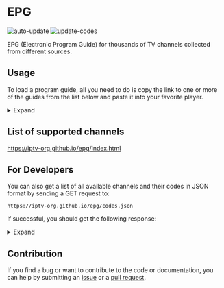 # EPG

![auto-update](https://github.com/iptv-org/epg/actions/workflows/auto-update.yml/badge.svg)
![update-codes](https://github.com/iptv-org/epg/actions/workflows/update-codes.yml/badge.svg)

EPG (Electronic Program Guide) for thousands of TV channels collected from different sources.

## Usage

To load a program guide, all you need to do is copy the link to one or more of the guides from the list below and paste it into your favorite player.

<details>
<summary>Expand</summary>
<br>

<table>
  <thead>
    <tr><th align="left">Country</th><th align="left">EPG</th></tr>
  </thead>
  <tbody>
    <tr><td align="left" rowspan="2" valign="top" nowrap>🇦🇫 Afghanistan</td><td align="left" nowrap><code>https://iptv-org.github.io/epg/guides/arianaafgtv.com.guide.xml</code></td></tr>
    <tr><td align="left" nowrap><code>https://iptv-org.github.io/epg/guides/arianatelevision.com.guide.xml</code></td></tr>
    <tr><td align="left" nowrap>🇩🇿 Algeria</td><td align="left" nowrap><code>https://iptv-org.github.io/epg/guides/elcinema.com.guide.xml</code></td></tr>
    <tr><td align="left" nowrap>🇦🇱 Albania</td><td align="left" nowrap><code>https://iptv-org.github.io/epg/guides/tvprofil.com.guide.xml</code></td></tr>
    <tr><td align="left" nowrap>🇦🇩 Andorra</td><td align="left" nowrap><code>https://iptv-org.github.io/epg/guides/andorradifusio.ad.guide.xml</code></td></tr>
    <tr><td align="left" nowrap>🇦🇷 Argentina</td><td align="left" nowrap><code>https://iptv-org.github.io/epg/guides/mi.tv.guide.xml</code></td></tr>
    <tr><td align="left" nowrap>🇦🇲 Armenia</td><td align="left" nowrap><code>https://iptv-org.github.io/epg/guides/tv.mail.ru.guide.xml</code></td></tr>
    <tr><td align="left" rowspan="2" valign="top" nowrap>🇦🇴 Angola</td><td align="left" nowrap><code>https://iptv-org.github.io/epg/guides/dstv.com.guide.xml</code></td></tr>
    <tr><td align="left" nowrap><code>https://iptv-org.github.io/epg/guides/zap.co.ao.guide.xml</code></td></tr>
    <tr><td align="left" nowrap>🇦🇺 Australia</td><td align="left" nowrap><code>https://iptv-org.github.io/epg/guides/ontvtonight.com.guide.xml</code></td></tr>
    <tr><td align="left" nowrap>🇧🇾 Belarus</td><td align="left" nowrap><code>https://iptv-org.github.io/epg/guides/tv.yandex.ru.guide.xml</code></td></tr>
    <tr><td align="left" nowrap>🇧🇯 Benin</td><td align="left" nowrap><code>https://iptv-org.github.io/epg/guides/dstv.com.guide.xml</code></td></tr>
    <tr><td align="left" nowrap>🇧🇴 Bolivia</td><td align="left" nowrap><code>https://iptv-org.github.io/epg/guides/comteco.com.bo.guide.xml</code></td></tr>
    <tr><td align="left" nowrap>🇧🇦 Bosnia</td><td align="left" nowrap><code>https://iptv-org.github.io/epg/guides/tvprofil.com.guide.xml</code></td></tr>
    <tr><td align="left" nowrap>🇧🇼 Botswana</td><td align="left" nowrap><code>https://iptv-org.github.io/epg/guides/dstv.com.guide.xml</code></td></tr>
    <tr><td align="left" nowrap>🇧🇷 Brasil</td><td align="left" nowrap><code>https://iptv-org.github.io/epg/guides/mi.tv.guide.xml</code></td></tr>
    <tr><td align="left" nowrap>🇧🇬 Bulgaria</td><td align="left" nowrap><code>https://iptv-org.github.io/epg/guides/tvprofil.com.guide.xml</code></td></tr>
    <tr><td align="left" nowrap>🇧🇫 Burkina Faso</td><td align="left" nowrap><code>https://iptv-org.github.io/epg/guides/dstv.com.guide.xml</code></td></tr>
    <tr><td align="left" nowrap>🇧🇮 Burundi</td><td align="left" nowrap><code>https://iptv-org.github.io/epg/guides/dstv.com.guide.xml</code></td></tr>
    <tr><td align="left" nowrap>🇨🇲 Cameroon</td><td align="left" nowrap><code>https://iptv-org.github.io/epg/guides/dstv.com.guide.xml</code></td></tr>
    <tr><td align="left" nowrap>🇨🇦 Canada</td><td align="left" nowrap><code>https://iptv-org.github.io/epg/guides/tvtv.us.guide.xml</code></td></tr>
    <tr><td align="left" nowrap>🇨🇻 Cape Verde</td><td align="left" nowrap><code>https://iptv-org.github.io/epg/guides/dstv.com.guide.xml</code></td></tr>
    <tr><td align="left" nowrap>🇨🇫 Central African Republic</td><td align="left" nowrap><code>https://iptv-org.github.io/epg/guides/dstv.com.guide.xml</code></td></tr>
    <tr><td align="left" nowrap>🇹🇩 Chad</td><td align="left" nowrap><code>https://iptv-org.github.io/epg/guides/dstv.com.guide.xml</code></td></tr>
    <tr><td align="left" nowrap>🇨🇱 Chile</td><td align="left" nowrap><code>https://iptv-org.github.io/epg/guides/mi.tv.guide.xml</code></td></tr>
    <tr><td align="left" nowrap>🇨🇳 China</td><td align="left" nowrap><code>https://iptv-org.github.io/epg/guides/tv.cctv.com.guide.xml</code></td></tr>
    <tr><td align="left" nowrap>🇨🇴 Colombia</td><td align="left" nowrap><code>https://iptv-org.github.io/epg/guides/mi.tv.guide.xml</code></td></tr>
    <tr><td align="left" nowrap>🇨🇬 Congo - Brazzaville</td><td align="left" nowrap><code>https://iptv-org.github.io/epg/guides/dstv.com.guide.xml</code></td></tr>
    <tr><td align="left" nowrap>🇨🇩 Congo - Kinshasa</td><td align="left" nowrap><code>https://iptv-org.github.io/epg/guides/dstv.com.guide.xml</code></td></tr>
    <tr><td align="left" nowrap>🇨🇮 Côte d’Ivoire</td><td align="left" nowrap><code>https://iptv-org.github.io/epg/guides/dstv.com.guide.xml</code></td></tr>
    <tr><td align="left" nowrap>🇭🇷 Croatia</td><td align="left" nowrap><code>https://iptv-org.github.io/epg/guides/maxtv.hrvatskitelekom.hr.guide.xml</code></td></tr>
    <tr><td align="left" nowrap>🇨🇿 Czechia</td><td align="left" nowrap><code>https://iptv-org.github.io/epg/guides/m.tv.sms.cz.guide.xml</code></td></tr>
    <tr><td align="left" nowrap>🇩🇯 Djibouti</td><td align="left" nowrap><code>https://iptv-org.github.io/epg/guides/dstv.com.guide.xml</code></td></tr>
    <tr><td align="left" nowrap>🇪🇬 Egypt</td><td align="left" nowrap><code>https://iptv-org.github.io/epg/guides/elcinema.com.guide.xml</code></td></tr>
    <tr><td align="left" nowrap>🇸🇻 El Salvador</td><td align="left" nowrap><code>https://iptv-org.github.io/epg/guides/mi.tv.guide.xml</code></td></tr>
    <tr><td align="left" nowrap>🇬🇶 Equatorial Guinea</td><td align="left" nowrap><code>https://iptv-org.github.io/epg/guides/dstv.com.guide.xml</code></td></tr>
    <tr><td align="left" nowrap>🇪🇷 Eritrea</td><td align="left" nowrap><code>https://iptv-org.github.io/epg/guides/dstv.com.guide.xml</code></td></tr>
    <tr><td align="left" nowrap>🇸🇿 Eswatini</td><td align="left" nowrap><code>https://iptv-org.github.io/epg/guides/dstv.com.guide.xml</code></td></tr>
    <tr><td align="left" nowrap>🇪🇹 Ethiopia</td><td align="left" nowrap><code>https://iptv-org.github.io/epg/guides/dstv.com.guide.xml</code></td></tr>
    <tr><td align="left" nowrap>🇫🇮 Finland</td><td align="left" nowrap><code>https://iptv-org.github.io/epg/guides/telkussa.fi.guide.xml</code></td></tr>
    <tr><td align="left" nowrap>🇫🇷 France</td><td align="left" nowrap><code>https://iptv-org.github.io/epg/guides/programme-tv.net.guide.xml</code></td></tr>
    <tr><td align="left" nowrap>🇬🇦 Gabon</td><td align="left" nowrap><code>https://iptv-org.github.io/epg/guides/dstv.com.guide.xml</code></td></tr>
    <tr><td align="left" nowrap>🇬🇲 Gambia</td><td align="left" nowrap><code>https://iptv-org.github.io/epg/guides/dstv.com.guide.xml</code></td></tr>
    <tr><td align="left" nowrap>🇩🇪 Germany</td><td align="left" nowrap><code>https://iptv-org.github.io/epg/guides/hd-plus.de.guide.xml</code></td></tr>
    <tr><td align="left" nowrap>🇬🇭 Ghana</td><td align="left" nowrap><code>https://iptv-org.github.io/epg/guides/dstv.com.guide.xml</code></td></tr>
    <tr><td align="left" nowrap>🇬🇷 Greece</td><td align="left" nowrap><code>https://iptv-org.github.io/epg/guides/cosmote.gr.guide.xml</code></td></tr>
    <tr><td align="left" nowrap>🇬🇹 Guatemala</td><td align="left" nowrap><code>https://iptv-org.github.io/epg/guides/mi.tv.guide.xml</code></td></tr>
    <tr><td align="left" nowrap>🇬🇳 Guinea</td><td align="left" nowrap><code>https://iptv-org.github.io/epg/guides/dstv.com.guide.xml</code></td></tr>
    <tr><td align="left" nowrap>🇬🇼 Guinea-Bissau</td><td align="left" nowrap><code>https://iptv-org.github.io/epg/guides/dstv.com.guide.xml</code></td></tr>
    <tr><td align="left" rowspan="2" valign="top" nowrap>🇮🇩 Indonesia</td><td align="left" nowrap><code>https://iptv-org.github.io/epg/guides/mncvision.id.guide.xml</code></td></tr>
    <tr><td align="left" nowrap><code>https://iptv-org.github.io/epg/guides/vidio.com.guide.xml</code></td></tr>
    <tr><td align="left" nowrap>🇭🇳 Honduras</td><td align="left" nowrap><code>https://iptv-org.github.io/epg/guides/mi.tv.guide.xml</code></td></tr>
    <tr><td align="left" nowrap>🇭🇺 Hungary</td><td align="left" nowrap><code>https://iptv-org.github.io/epg/guides/tvprofil.com.guide.xml</code></td></tr>
    <tr><td align="left" rowspan="2" valign="top" nowrap>🇮🇹 Italy</td><td align="left" nowrap><code>https://iptv-org.github.io/epg/guides/guidatv.sky.it.guide.xml</code></td></tr>
    <tr><td align="left" nowrap><code>https://iptv-org.github.io/epg/guides/mediaset.it.guide.xml</code></td></tr>
    <tr><td align="left" nowrap>🇮🇪 Ireland</td><td align="left" nowrap><code>https://iptv-org.github.io/epg/guides/ontvtonight.com.guide.xml</code></td></tr>
    <tr><td align="left" nowrap>🇮🇷 Iran</td><td align="left" nowrap><code>https://iptv-org.github.io/epg/guides/elcinema.com.guide.xml</code></td></tr>
    <tr><td align="left" nowrap>🇮🇶 Iraq</td><td align="left" nowrap><code>https://iptv-org.github.io/epg/guides/elcinema.com.guide.xml</code></td></tr>
    <tr><td align="left" nowrap>🇯🇴 Jordan</td><td align="left" nowrap><code>https://iptv-org.github.io/epg/guides/elcinema.com.guide.xml</code></td></tr>
    <tr><td align="left" nowrap>🇰🇿 Kazakhstan</td><td align="left" nowrap><code>https://iptv-org.github.io/epg/guides/tv.yandex.ru.guide.xml</code></td></tr>
    <tr><td align="left" nowrap>🇰🇪 Kenya</td><td align="left" nowrap><code>https://iptv-org.github.io/epg/guides/dstv.com.guide.xml</code></td></tr>
    <tr><td align="left" nowrap>🇰🇼 Kuwait</td><td align="left" nowrap><code>https://iptv-org.github.io/epg/guides/elcinema.com.guide.xml</code></td></tr>
    <tr><td align="left" nowrap>🇱🇻 Latvia</td><td align="left" nowrap><code>https://iptv-org.github.io/epg/guides/tv.lv.guide.xml</code></td></tr>
    <tr><td align="left" nowrap>🇱🇸 Lesotho</td><td align="left" nowrap><code>https://iptv-org.github.io/epg/guides/dstv.com.guide.xml</code></td></tr>
    <tr><td align="left" nowrap>🇱🇷 Liberia</td><td align="left" nowrap><code>https://iptv-org.github.io/epg/guides/dstv.com.guide.xml</code></td></tr>
    <tr><td align="left" nowrap>🇱🇾 Libya</td><td align="left" nowrap><code>https://iptv-org.github.io/epg/guides/elcinema.com.guide.xml</code></td></tr>
    <tr><td align="left" nowrap>🇲🇬 Madagascar</td><td align="left" nowrap><code>https://iptv-org.github.io/epg/guides/dstv.com.guide.xml</code></td></tr>
    <tr><td align="left" nowrap>🇲🇼 Malawi</td><td align="left" nowrap><code>https://iptv-org.github.io/epg/guides/dstv.com.guide.xml</code></td></tr>
    <tr><td align="left" nowrap>🇲🇾 Malaysia</td><td align="left" nowrap><code>https://iptv-org.github.io/epg/guides/astro.com.my.guide.xml</code></td></tr>
    <tr><td align="left" nowrap>🇲🇱 Mali</td><td align="left" nowrap><code>https://iptv-org.github.io/epg/guides/dstv.com.guide.xml</code></td></tr>
    <tr><td align="left" nowrap>🇲🇷 Mauritania</td><td align="left" nowrap><code>https://iptv-org.github.io/epg/guides/dstv.com.guide.xml</code></td></tr>
    <tr><td align="left" nowrap>🇲🇺 Mauritius</td><td align="left" nowrap><code>https://iptv-org.github.io/epg/guides/dstv.com.guide.xml</code></td></tr>
    <tr><td align="left" nowrap>🇲🇽 Mexico</td><td align="left" nowrap><code>https://iptv-org.github.io/epg/guides/mi.tv.guide.xml</code></td></tr>
    <tr><td align="left" nowrap>🇲🇦 Morocco</td><td align="left" nowrap><code>https://iptv-org.github.io/epg/guides/elcinema.com.guide.xml</code></td></tr>
    <tr><td align="left" nowrap>🇲🇪 Montenegro</td><td align="left" nowrap><code>https://iptv-org.github.io/epg/guides/tvprofil.com.guide.xml</code></td></tr>
    <tr><td align="left" nowrap>🇲🇿 Mozambique</td><td align="left" nowrap><code>https://iptv-org.github.io/epg/guides/dstv.com.guide.xml</code></td></tr>
    <tr><td align="left" nowrap>🇳🇦 Namibia</td><td align="left" nowrap><code>https://iptv-org.github.io/epg/guides/dstv.com.guide.xml</code></td></tr>
    <tr><td align="left" nowrap>🇳🇪 Niger</td><td align="left" nowrap><code>https://iptv-org.github.io/epg/guides/dstv.com.guide.xml</code></td></tr>
    <tr><td align="left" nowrap>🇳🇬 Nigeria</td><td align="left" nowrap><code>https://iptv-org.github.io/epg/guides/dstv.com.guide.xml</code></td></tr>
    <tr><td align="left" nowrap>🇲🇰 North Macedonia</td><td align="left" nowrap><code>https://iptv-org.github.io/epg/guides/tvprofil.com.guide.xml</code></td></tr>
    <tr><td align="left" nowrap>🇵🇾 Paraguay</td><td align="left" nowrap><code>https://iptv-org.github.io/epg/guides/mi.tv.guide.xml</code></td></tr>
    <tr><td align="left" nowrap>🇵🇪 Peru</td><td align="left" nowrap><code>https://iptv-org.github.io/epg/guides/mi.tv.guide.xml</code></td></tr>
    <tr><td align="left" nowrap>🇵🇱 Poland</td><td align="left" nowrap><code>https://iptv-org.github.io/epg/guides/programtv.onet.pl.guide.xml</code></td></tr>
    <tr><td align="left" nowrap>🇵🇹 Portugal</td><td align="left" nowrap><code>https://iptv-org.github.io/epg/guides/meo.pt.guide.xml</code></td></tr>
    <tr><td align="left" nowrap>🇷🇴 Romania</td><td align="left" nowrap><code>https://iptv-org.github.io/epg/guides/programetv.ro.guide.xml</code></td></tr>
    <tr><td align="left" nowrap>🇷🇺 Russia</td><td align="left" nowrap><code>https://iptv-org.github.io/epg/guides/tv.yandex.ru.guide.xml</code></td></tr>
    <tr><td align="left" nowrap>🇷🇼 Rwanda</td><td align="left" nowrap><code>https://iptv-org.github.io/epg/guides/dstv.com.guide.xml</code></td></tr>
    <tr><td align="left" nowrap>🇸🇹 São Tomé & Príncipe</td><td align="left" nowrap><code>https://iptv-org.github.io/epg/guides/dstv.com.guide.xml</code></td></tr>
    <tr><td align="left" nowrap>🇸🇦 Saudi Arabia</td><td align="left" nowrap><code>https://iptv-org.github.io/epg/guides/elcinema.com.guide.xml</code></td></tr>
    <tr><td align="left" nowrap>🇸🇳 Senegal</td><td align="left" nowrap><code>https://iptv-org.github.io/epg/guides/dstv.com.guide.xml</code></td></tr>
    <tr><td align="left" nowrap>🇷🇸 Serbia</td><td align="left" nowrap><code>https://iptv-org.github.io/epg/guides/tvprofil.com.guide.xml</code></td></tr>
    <tr><td align="left" nowrap>🇸🇨 Seychelles</td><td align="left" nowrap><code>https://iptv-org.github.io/epg/guides/dstv.com.guide.xml</code></td></tr>
    <tr><td align="left" nowrap>🇸🇱 Sierra Leone</td><td align="left" nowrap><code>https://iptv-org.github.io/epg/guides/dstv.com.guide.xml</code></td></tr>
    <tr><td align="left" nowrap>🇸🇮 Slovenia</td><td align="left" nowrap><code>https://iptv-org.github.io/epg/guides/tvprofil.com.guide.xml</code></td></tr>
    <tr><td align="left" nowrap>🇸🇴 Somalia</td><td align="left" nowrap><code>https://iptv-org.github.io/epg/guides/dstv.com.guide.xml</code></td></tr>
    <tr><td align="left" nowrap>🇿🇦 South Africa</td><td align="left" nowrap><code>https://iptv-org.github.io/epg/guides/dstv.com.guide.xml</code></td></tr>
    <tr><td align="left" nowrap>🇸🇸 South Sudan</td><td align="left" nowrap><code>https://iptv-org.github.io/epg/guides/dstv.com.guide.xml</code></td></tr>
    <tr><td align="left" nowrap>🇪🇸 Spain</td><td align="left" nowrap><code>https://iptv-org.github.io/epg/guides/programacion-tv.elpais.com.guide.xml</code></td></tr>
    <tr><td align="left" nowrap>🇸🇩 Sudan</td><td align="left" nowrap><code>https://iptv-org.github.io/epg/guides/dstv.com.guide.xml</code></td></tr>
    <tr><td align="left" nowrap>🇸🇪 Sweden</td><td align="left" nowrap><code>https://iptv-org.github.io/epg/guides/telkussa.fi.guide.xml</code></td></tr>
    <tr><td align="left" nowrap>🇸🇾 Syria</td><td align="left" nowrap><code>https://iptv-org.github.io/epg/guides/elcinema.com.guide.xml</code></td></tr>
    <tr><td align="left" nowrap>🇹🇿 Tanzania</td><td align="left" nowrap><code>https://iptv-org.github.io/epg/guides/dstv.com.guide.xml</code></td></tr>
    <tr><td align="left" nowrap>🇹🇬 Togo</td><td align="left" nowrap><code>https://iptv-org.github.io/epg/guides/dstv.com.guide.xml</code></td></tr>
    <tr><td align="left" nowrap>🇹🇳 Tunisia</td><td align="left" nowrap><code>https://iptv-org.github.io/epg/guides/elcinema.com.guide.xml</code></td></tr>
    <tr><td align="left" nowrap>🇹🇷 Turkey</td><td align="left" nowrap><code>https://iptv-org.github.io/epg/guides/digiturk.com.tr.guide.xml</code></td></tr>
    <tr><td align="left" nowrap>🇺🇬 Uganda</td><td align="left" nowrap><code>https://iptv-org.github.io/epg/guides/dstv.com.guide.xml</code></td></tr>
    <tr><td align="left" nowrap>🇺🇦 Ukraine</td><td align="left" nowrap><code>https://iptv-org.github.io/epg/guides/tvgid.ua.guide.xml</code></td></tr>
    <tr><td align="left" nowrap>🇦🇪 United Arab Emirates</td><td align="left" nowrap><code>https://iptv-org.github.io/epg/guides/elcinema.com.guide.xml</code></td></tr>
    <tr><td align="left" nowrap>🇬🇧 United Kingdom</td><td align="left" nowrap><code>https://iptv-org.github.io/epg/guides/ontvtonight.com.guide.xml</code></td></tr>
    <tr><td align="left" rowspan="2" valign="top" nowrap>🇺🇸 United States</td><td align="left" nowrap><code>https://iptv-org.github.io/epg/guides/tvtv.us.guide.xml</code></td></tr>
    <tr><td align="left" nowrap><code>https://iptv-org.github.io/epg/guides/tvguide.com.guide.xml</code></td></tr>
    <tr><td align="left" rowspan="2" valign="top" nowrap>🇿🇲 Zambia</td><td align="left" nowrap><code>https://iptv-org.github.io/epg/guides/dstv.com.guide.xml</code></td></tr>
    <tr><td align="left" nowrap><code>https://iptv-org.github.io/epg/guides/znbc.co.zm.guide.xml</code></td></tr>
    <tr><td align="left" nowrap>🇿🇼 Zimbabwe</td><td align="left" nowrap><code>https://iptv-org.github.io/epg/guides/dstv.com.guide.xml</code></td></tr>
  </tbody>
</table>

</details>

## List of supported channels

https://iptv-org.github.io/epg/index.html

## For Developers

You can also get a list of all available channels and their codes in JSON format by sending a GET request to:

```
https://iptv-org.github.io/epg/codes.json
```

If successful, you should get the following response:

<details>
<summary>Expand</summary>
<br>

```
[
  ...
  {
    "tvg_id": "CNNUSA.us",
    "display_name": "CNN USA",
    "logo": "https://cdn.tvpassport.com/image/station/100x100/cnn.png",
    "country": "us",
    "guides": [
      "https://iptv-org.github.io/epg/guides/tvtv.us.guide.xml",
      ...
    ]
  },
  ...
]
```

</details>

## Contribution

If you find a bug or want to contribute to the code or documentation, you can help by submitting an [issue](https://github.com/iptv-org/epg/issues) or a [pull request](https://github.com/iptv-org/epg/pulls).
